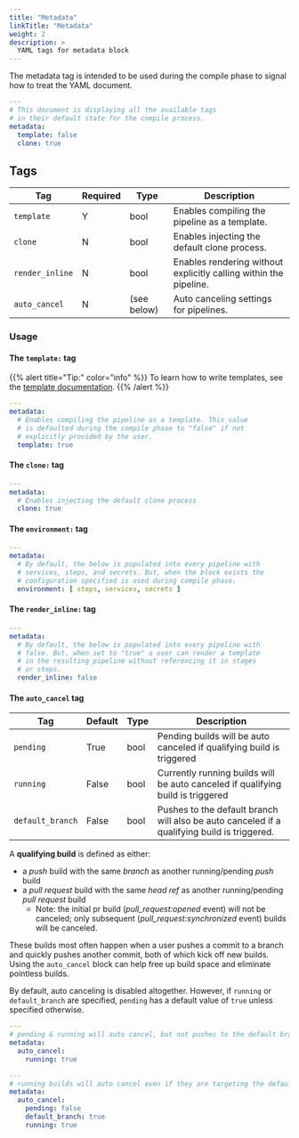 ```yaml
---
title: "Metadata"
linkTitle: "Metadata"
weight: 2
description: >
  YAML tags for metadata block
---
```


The metadata tag is intended to be used during the compile phase to signal how to treat the YAML document.

```yaml
---
# This document is displaying all the available tags
# in their default state for the compile process.
metadata:
  template: false
  clone: true
```

## Tags

| Tag             | Required | Type        | Description                                                        |
|-----------------|----------|-------------|--------------------------------------------------------------------|
| `template`      | Y        | bool        | Enables compiling the pipeline as a template.                      |
| `clone`         | N        | bool        | Enables injecting the default clone process.                       |
| `render_inline` | N        | bool        | Enables rendering without explicitly calling within the pipeline.  |
| `auto_cancel`   | N        | (see below) | Auto canceling settings for pipelines.                             | 

### Usage

#### The `template:` tag

{{% alert title="Tip:" color="info" %}}
To learn how to write templates, see the [template documentation](/docs/templates).
{{% /alert %}}

```yaml
---
metadata:
  # Enables compiling the pipeline as a template. This value 
  # is defaulted during the compile phase to "false" if not 
  # explicitly provided by the user.
  template: true
```

#### The `clone:` tag

```yaml
---
metadata:
  # Enables injecting the default clone process
  clone: true
```

#### The `environment:` tag

```yaml
---
metadata:
  # By default, the below is populated into every pipeline with
  # services, steps, and secrets. But, when the block exists the
  # configuration specified is used during compile phase.
  environment: [ steps, services, secrets ]
```

#### The `render_inline:` tag

```yaml
---
metadata:
  # By default, the below is populated into every pipeline with
  # false. But, when set to "true" a user can render a template 
  # in the resulting pipeline without referencing it in stages
  # or steps. 
  render_inline: false
```

#### The `auto_cancel` tag

| Tag              | Default  | Type  | Description                                                                                  |
|------------------|----------|-------|----------------------------------------------------------------------------------------------|
| `pending`        | True     | bool  | Pending builds will be auto canceled if qualifying build is triggered                        |
| `running`        | False    | bool  | Currently running builds will be auto canceled if qualifying build is triggered              |
| `default_branch` | False    | bool  | Pushes to the default branch will also be auto canceled if a qualifying build is triggered.  |

A **qualifying build** is defined as either:
  * a _push_ build with the same _branch_ as another running/pending _push_ build
  * a _pull request_ build with the same _head ref_ as another running/pending _pull request_ build
      * Note: the initial pr build (_pull_request:opened_ event) will not be canceled; only subsequent (_pull_request:synchronized_ event) builds will be canceled.

These builds most often happen when a user pushes a commit to a branch and quickly pushes another commit, both of which kick off new builds. Using the `auto_cancel` block can help free up build space and eliminate pointless builds.

By default, auto canceling is disabled altogether. However, if `running` or `default_branch` are specified, `pending` has a default value of `true` unless specified otherwise.

```yaml
---
# pending & running will auto cancel, but not pushes to the default branch.
metadata:
  auto_cancel:
    running: true 
```

```yaml
---
# running builds will auto cancel even if they are targeting the default branch, but pending builds will not.
metadata:
  auto_cancel:
    pending: false
    default_branch: true
    running: true
```